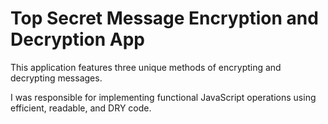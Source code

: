 # Top Secret Message Encryption and Decryption App

This application features three unique methods of encrypting and decrypting messages. 

I was responsible for implementing functional JavaScript operations using efficient, readable, and DRY code. 
